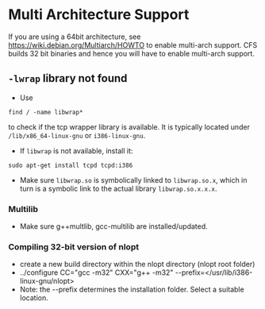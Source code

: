 Multi Architecture Support
========
If you are using a 64bit architecture, see https://wiki.debian.org/Multiarch/HOWTO
to enable multi-arch support. CFS builds 32 bit binaries and hence you will have to enable
multi-arch support. 

## `-lwrap` library not found

- Use
```
find / -name libwrap*
```
to check if the tcp wrapper library is available. It is typically
located under `/lib/x86_64-linux-gnu` or
`i386-linux-gnu`.
- If `libwrap` is not available, install it:
```
sudo apt-get install tcpd tcpd:i386
```

- Make sure `libwrap.so` is symbolically linked to `libwrap.so.x`,
  which in turn is a symbolic link to the actual library `libwrap.so.x.x.x`.

### Multilib
- Make sure g++multlib, gcc-multilib are installed/updated.

### Compiling 32-bit version of nlopt
- create a new build directory within the nlopt directory (nlopt root folder)
- ../configure CC="gcc -m32" CXX="g++ -m32" --prefix=</usr/lib/i386-linux-gnu/nlopt>
- Note: the --prefix determines the installation folder. Select a suitable location.
  
